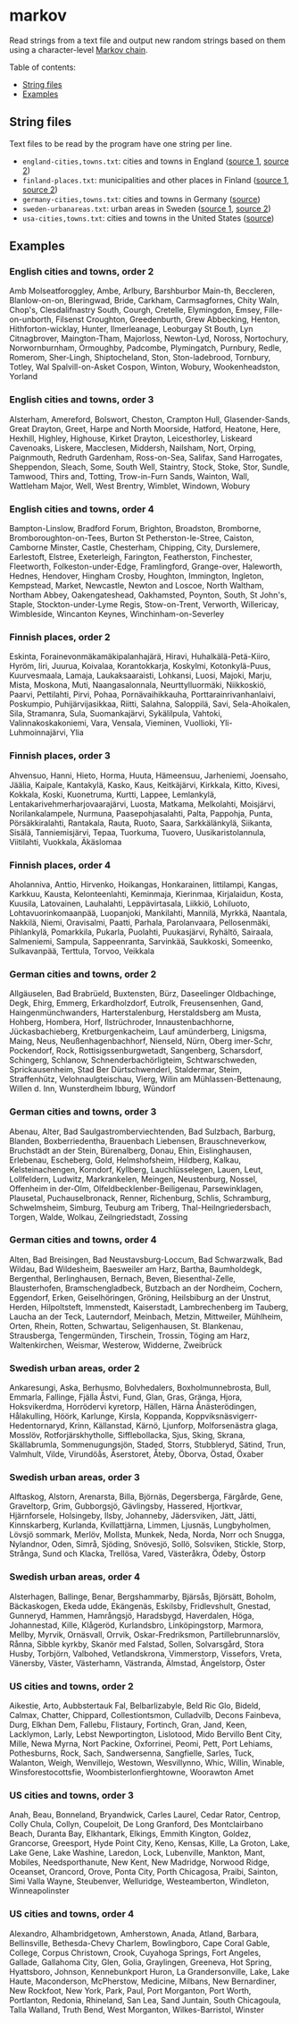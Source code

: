 # markov
Read strings from a text file and output new random strings based on them using a character-level [Markov chain](https://en.wikipedia.org/wiki/Markov_chain).

Table of contents:
* [String files](#string-files)
* [Examples](#examples)

## String files
Text files to be read by the program have one string per line.
* `england-cities,towns.txt`: cities and towns in England ([source 1](https://en.wikipedia.org/wiki/List_of_cities_in_the_United_Kingdom), [source 2](https://en.wikipedia.org/wiki/List_of_towns_in_England))
* `finland-places.txt`: municipalities and other places in Finland ([source 1](https://fi.wikipedia.org/wiki/Luettelo_Suomen_kunnista), [source 2](https://www.posti.fi/fi/asiakastuki/postinumerotiedostot))
* `germany-cities,towns.txt`: cities and towns in Germany ([source](https://en.wikipedia.org/wiki/List_of_cities_and_towns_in_Germany))
* `sweden-urbanareas.txt`: urban areas in Sweden ([source 1](https://en.wikipedia.org/wiki/List_of_urban_areas_in_Sweden), [source 2](https://en.wikipedia.org/wiki/List_of_municipalities_of_Sweden))
* `usa-cities,towns.txt`: cities and towns in the United States ([source](https://www.britannica.com/topic/list-of-cities-and-towns-in-the-United-States-2023068))

## Examples

### English cities and towns, order 2
Amb Molseatforoggley, Ambe, Arlbury, Barshburbor Main-th, Beccleren, Blanlow-on-on, Bleringwad, Bride, Carkham, Carmsagfornes, Chity Waln, Chop's, Clesdalifnastry South, Courgh, Cretelle, Elymingdon, Emsey, Fille-on-unborth, Filsenst Croughton, Greedenburth, Grew Abbecking, Henton, Hithforton-wicklay, Hunter, Ilmerleanage, Leoburgay St Bouth, Lyn Citnagbrover, Maington-Tham, Majorloss, Newton-Lyd, Noross, Nortochury, Norwornburnham, Ormoughby, Padcombe, Plymingatch, Purnbury, Redle, Romerom, Sher-Lingh, Shiptocheland, Ston, Ston-ladebrood, Tornbury, Totley, Wal Spalvill-on-Asket Cospon, Winton, Wobury, Wookenheadston, Yorland

### English cities and towns, order 3
Alsterham, Amereford, Bolswort, Cheston, Crampton Hull, Glasender-Sands, Great Drayton, Greet, Harpe and North Moorside, Hatford, Heatone, Here, Hexhill, Highley, Highouse, Kirket Drayton, Leicesthorley, Liskeard Cavenoaks, Liskere, Macclesen, Middersh, Nailsham, Nort, Orping, Paignmouth, Redruth Gardenham, Ross-on-Sea, Salifax, Sand Harrogates, Sheppendon, Sleach, Some, South Well, Staintry, Stock, Stoke, Stor, Sundle, Tamwood, Thirs and, Totting, Trow-in-Furn Sands, Wainton, Wall, Wattleham Major, Well, West Brentry, Wimblet, Windown, Wobury

### English cities and towns, order 4
Bampton-Linslow, Bradford Forum, Brighton, Broadston, Bromborne, Bromboroughton-on-Tees, Burton St Petherston-le-Stree, Caiston, Camborne Minster, Castle, Chesterham, Chipping, City, Durslemere, Earlestoft, Elstree, Exeterleigh, Farington, Featherston, Finchester, Fleetworth, Folkeston-under-Edge, Framlingford, Grange-over, Haleworth, Hednes, Hendover, Hingham Crosby, Houghton, Immington, Ingleton, Kempstead, Market, Newcastle, Newton and Loscoe, North Waltham, Northam Abbey, Oakengateshead, Oakhamsted, Poynton, South, St John's, Staple, Stockton-under-Lyme Regis, Stow-on-Trent, Verworth, Willericay, Wimbleside, Wincanton Keynes, Winchinham-on-Severley

### Finnish places, order 2
Eskinta, Forainevonmäkamäkipalanhajärä, Hiravi, Huhalkälä-Petä-Kiiro, Hyröm, Iiri, Juurua, Koivalaa, Korantokkarja, Koskylmi, Kotonkylä-Puus, Kuurvesmaala, Lamaja, Laukaksaaraisti, Lohkansi, Luosi, Majoki, Marju, Mista, Moskona, Muti, Naangasalonnala, Neurttylluormäki, Niikkoskiö, Paarvi, Pettilahti, Pirvi, Pohaa, Pornävaihikkauha, Porttarainrivanhanlaivi, Poskumpio, Puhijärvijasikkaa, Riitti, Salahna, Saloppilä, Savi, Sela-Ahoikalen, Sila, Stramanra, Sula, Suomankajärvi, Sykälilpula, Vahtoki, Valinnakoskakoniemi, Vara, Vensala, Vieminen, Vuollioki, Yli-Luhmoinnajärvi, Ylia

### Finnish places, order 3
Ahvensuo, Hanni, Hieto, Horma, Huuta, Hämeensuu, Jarheniemi, Joensaho, Jäälia, Kaipale, Kantakylä, Kasko, Kaus, Keitkäjärvi, Kirkkala, Kitto, Kivesi, Kokkala, Koski, Kuonetruma, Kurtti, Lappee, Lemlankylä, Lentakarivehmerharjovaarajärvi, Luosta, Matkama, Melkolahti, Moisjärvi, Norilankalampele, Nurmuna, Paasepohjasalahti, Palta, Pappohja, Punta, Pörsäkkiralahti, Rantakala, Rauta, Ruoto, Saara, Sarkkälänkylä, Siikanta, Sisälä, Tanniemisjärvi, Tepaa, Tuorkuma, Tuovero, Uusikaristolannula, Viitilahti, Vuokkala, Äkäslomaa

### Finnish places, order 4
Aholanniva, Anttio, Hirvenko, Hoikangas, Honkarainen, Iittilampi, Kangas, Karkkuu, Kausta, Kelonteenlahti, Keminmaja, Kierinmaa, Kirjalaidun, Kosta, Kuusila, Latovainen, Lauhalahti, Leppävirtasala, Liikkiö, Lohiluoto, Lohtavuorinkomaanpää, Luopanjoki, Mankilahti, Mannilä, Myrkkä, Naantala, Nakkilä, Niemi, Oravisalmi, Paatti, Parhala, Parolanvaara, Pellosenmäki, Pihlankylä, Pomarkkila, Pukarla, Puolahti, Puukasjärvi, Ryhältö, Sairaala, Salmeniemi, Sampula, Sappeenranta, Sarvinkää, Saukkoski, Someenko, Sulkavanpää, Terttula, Torvoo, Veikkala

### German cities and towns, order 2
Allgäuselen, Bad Brabrüeld, Buxtensten, Bürz, Daseelinger Oldbachinge, Degk, Ehirg, Emmerg, Erkardholzdorf, Eutrolk, Freusensenhen, Gand, Haingenmünchwanders, Harterstalenburg, Herstaldsberg am Musta, Hohberg, Hombera, Horf, Ilstrüchroder, Innaustenbachhorne, Jückasbachieberg, Kretburgenkacheim, Lauf amünderberg, Linigsma, Maing, Neus, Neußenhagenbachhorf, Nienseld, Nürn, Oberg imer-Schr, Pockendorf, Rock, Rottisigssenburgwetadt, Sangenberg, Scharsdorf, Schingerg, Schlanow, Schnenderbachörligteim, Schtwarschweden, Sprickausenheim, Stad Ber Dürtschwenderl, Staldermar, Steim, Straffenhütz, Velohnaulgteischau, Vierg, Wilin am Mühlassen-Bettenaung, Willen d. Inn, Wunsterdheim Ibburg, Wündorf

### German cities and towns, order 3
Abenau, Alter, Bad Saulgastromberviechtenden, Bad Sulzbach, Barburg, Blanden, Boxberriedentha, Brauenbach Liebensen, Brauschneverkow, Bruchstädt an der Stein, Bürenalberg, Donau, Ehin, Eislinghausen, Erlebenau, Escheberg, Gold, Helmshofsheim, Hildberg, Kalkau, Kelsteinachengen, Korndorf, Kyllberg, Lauchlüsselegen, Lauen, Leut, Lollfeldern, Ludwitz, Markrankelen, Meingen, Neustenburg, Nossel, Offenheim in der-Olm, Olfeldbecklenber-Beiligenau, Parsewinklagen, Plausetal, Puchauselbronack, Renner, Richenburg, Schlis, Schramburg, Schwelmsheim, Simburg, Teuburg am Triberg, Thal-Heilngriedersbach, Torgen, Walde, Wolkau, Zeilngriedstadt, Zossing

### German cities and towns, order 4
Alten, Bad Breisingen, Bad Neustavsburg-Loccum, Bad Schwarzwalk, Bad Wildau, Bad Wildesheim, Baesweiler am Harz, Bartha, Baumholdegk, Bergenthal, Berlinghausen, Bernach, Beven, Biesenthal-Zelle, Blausterhofen, Bramschengladbeck, Butzbach an der Nordheim, Cochern, Eggendorf, Erken, Geiselhöringen, Gröning, Heilsbiburg an der Unstrut, Herden, Hilpoltsteft, Immenstedt, Kaiserstadt, Lambrechenberg im Tauberg, Laucha an der Teck, Lauterndorf, Meinbach, Metzin, Mittweiler, Mühlheim, Orten, Rhein, Rotten, Schwartau, Seligenhausen, St. Blankenau, Strausberga, Tengermünden, Tirschein, Trossin, Töging am Harz, Waltenkirchen, Weismar, Westerow, Widderne, Zweibrück

### Swedish urban areas, order 2
Ankaresungi, Aska, Berhusmo, Bolvhedalers, Boxholmunnebrosta, Bull, Emmarla, Fallinge, Fjälla Åstvi, Fund, Glan, Gras, Gränga, Hjora, Hoksvikerdma, Horrödervi kyretorp, Hällen, Härna Ånästerödingen, Hålakulling, Höörk, Karlunge, Kirsla, Koppanda, Koppviksnäsvigerr-Hedentornaryd, Krinn, Källanstad, Kärnö, Ljunforp, Molforsenästra glaga, Mosslöv, Rotforjärskhytholle, Sifflebollacka, Sjus, Sking, Skrana, Skällabrumla, Sommenugungsjön, Staded, Storrs, Stubbleryd, Sätind, Trun, Valmhult, Vilde, Virundöås, Åserstoret, Åteby, Öborva, Östad, Öxaber

### Swedish urban areas, order 3
Alftaskog, Alstorn, Arenarsta, Billa, Björnäs, Degersberga, Färgårde, Gene, Graveltorp, Grim, Gubborgsjö, Gävlingsby, Hassered, Hjortkvar, Hjärnforsele, Holsingeby, Ilsby, Johanneby, Jädersviken, Jätt, Jätti, Kinnskarberg, Kurlanda, Kvillattjärna, Limmen, Ljusnäs, Lungbyholmen, Lövsjö sommark, Merlöv, Mollsta, Munkek, Neda, Norda, Norr och Snugga, Nylandnor, Oden, Simrå, Sjöding, Snövesjö, Sollö, Solsviken, Stickle, Storp, Strånga, Sund och Klacka, Trellösa, Vared, Västeråkra, Ödeby, Östorp

### Swedish urban areas, order 4
Alsterhagen, Ballinge, Benar, Bergshammarby, Bjärsås, Björsätt, Boholm, Bäckaskogen, Ekeda udde, Ekängenäs, Eskilsby, Fridlevshult, Gnestad, Gunneryd, Hammen, Hamrångsjö, Haradsbygd, Haverdalen, Höga, Johannestad, Kille, Klågeröd, Kurlandsbro, Linköpingstorp, Marmora, Mellby, Myrvik, Ornäsvall, Orrvik, Oskar-Fredriksmon, Partillebrunnarslöv, Rånna, Sibble kyrkby, Skanör med Falstad, Sollen, Solvarsgård, Stora Husby, Torbjörn, Valbohed, Vetlandskrona, Vimmerstorp, Vissefors, Vreta, Vänersby, Väster, Västerhamn, Västranda, Älmstad, Ängelstorp, Öster

### US cities and towns, order 2
Aikestie, Arto, Aubbstertauk Fal, Belbarlizabyle, Beld Ric Glo, Bideld, Calmax, Chatter, Chippard, Collestiontsmon, Culladvilb, Decons Fainbeva, Durg, Elkhan Dem, Fallebu, Flistaury, Fortinch, Gran, Jand, Keen, Lacklymon, Larly, Lebst Newportington, Lislotood, Mido Bervillo Bent City, Mille, Newa Myrna, Nort Packine, Oxforrinei, Peomi, Pett, Port Lehiams, Pothesburns, Rock, Sach, Sandwersenna, Sangfielle, Sarles, Tuck, Walanton, Weigh, Wenvillejo, Westown, Wesvillynno, Whic, Willin, Winable, Winsforestocottsfie, Woombisterlonfierghtowne, Woorawton Amet

### US cities and towns, order 3
Anah, Beau, Bonneland, Bryandwick, Carles Laurel, Cedar Rator, Centrop, Colly Chula, Collyn, Coupeloit, De Long Granford, Des Montclairbano Beach, Duranta Bay, Elkhantark, Elkings, Emmith Kington, Goldez, Grancorse, Greesport, Hyde Point City, Keno, Kensas, Kille, La Groton, Lake, Lake Gene, Lake Washine, Laredon, Lock, Lubenville, Mankton, Mant, Mobiles, Needsporthanute, New Kent, New Madridge, Norwood Ridge, Oceanset, Orancord, Orove, Ponta City, Porth Chicagosa, Praibi, Sainton, Simi Valla Wayne, Steubenver, Welluridge, Westeamberton, Windleton, Winneapolinster

### US cities and towns, order 4
Alexandro, Alhambridgetown, Amherstown, Anada, Atland, Barbara, Bellinsville, Bethesda-Chevy Charlem, Bowlingboro, Cape Coral Gable, College, Corpus Christown, Crook, Cuyahoga Springs, Fort Angeles, Gallade, Gallahoma City, Glen, Golia, Graylingen, Greeneva, Hot Spring, Hyattsboro, Johnson, Kennebunkport Huron, La Grandersonville, Lake, Lake Haute, Maconderson, McPherstow, Medicine, Milbans, New Bernardiner, New Rockfoot, New York, Park, Paul, Port Morganton, Port Worth, Portlanton, Redonia, Rhineland, San Lea, Sand Juntain, South Chicagoula, Talla Walland, Truth Bend, West Morganton, Wilkes-Barristol, Winster
